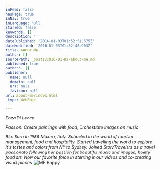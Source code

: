 ```yaml
---
inFeed: false
hasPage: true
inNav: true
inLanguage: null
starred: false
keywords: []
description: ''
datePublished: '2016-01-03T01:52:51.675Z'
dateModified: '2016-01-03T01:52:46.903Z'
title: ABOUT ME
author: []
sourcePath: _posts/2016-01-02-about-me.md
published: true
authors: []
publisher:
  name: null
  domain: null
  url: null
  favicon: null
url: about-me/index.html
_type: WebPage

---
```

_Enza Di Lecce_

_Passion: Create paintings with food, Orchestrate images on music_

_Bio: Born in 1986 Matera, Italy. Schooled in the world of tourism management, food and hospitality. Started travelling the world to explore it's tastes and colors from NY to Sydney. Joined StoryTravelers as a travel passionate following her passion for beautiful music and images, healty food art. Now our favorite force in starring in our videos and co-creating visual pieces._
![ME Happy](https://imgflo.herokuapp.com/graph/vahj1ThiexotieMo/8ed23d2b23d676e66bfe4bacdf6db74f/croprotate.jpg?cropheight=1181&cropwidth=2100&degrees=0&input=https%3A%2F%2Fs3-us-west-2.amazonaws.com%2Fthe-grid-img%2Fp%2Ff7f995cb1c09a8b47608e9e08c47057f713556d9.jpg&x=0&y=0)